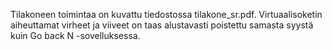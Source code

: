 Tilakoneen toimintaa on kuvattu tiedostossa tilakone_sr.pdf.
Virtuaalisoketin aiheuttamat virheet ja viiveet on taas alustavasti
poistettu samasta syystä kuin Go back N -sovelluksessa.